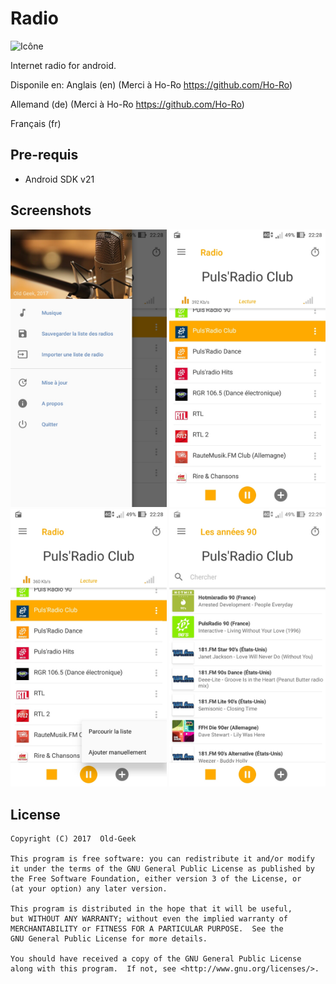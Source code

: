 # Radio
 ![Icône](/app/src/main/res/mipmap-xhdpi/ic_launcher.png)

Internet radio for android.

Disponile en: 
Anglais (en) (Merci à Ho-Ro https://github.com/Ho-Ro)

Allemand (de) (Merci à Ho-Ro https://github.com/Ho-Ro)

Français (fr)

Pre-requis
--------------

- Android SDK v21


Screenshots
-----------

<img alt="screenshot" src="/screenshot/01.jpg?raw=true" width="250px" /> <img alt="screenshot" src="/screenshot/02.jpg?raw=true" width="250px" />
<img alt="screenshot" src="/screenshot/03.jpg?raw=true" width="250px" /> <img alt="screenshot" src="/screenshot/04.jpg?raw=true" width="250px" />

License
-------

    Copyright (C) 2017  Old-Geek

    This program is free software: you can redistribute it and/or modify
    it under the terms of the GNU General Public License as published by
    the Free Software Foundation, either version 3 of the License, or
    (at your option) any later version.

    This program is distributed in the hope that it will be useful,
    but WITHOUT ANY WARRANTY; without even the implied warranty of
    MERCHANTABILITY or FITNESS FOR A PARTICULAR PURPOSE.  See the
    GNU General Public License for more details.

    You should have received a copy of the GNU General Public License
    along with this program.  If not, see <http://www.gnu.org/licenses/>.
